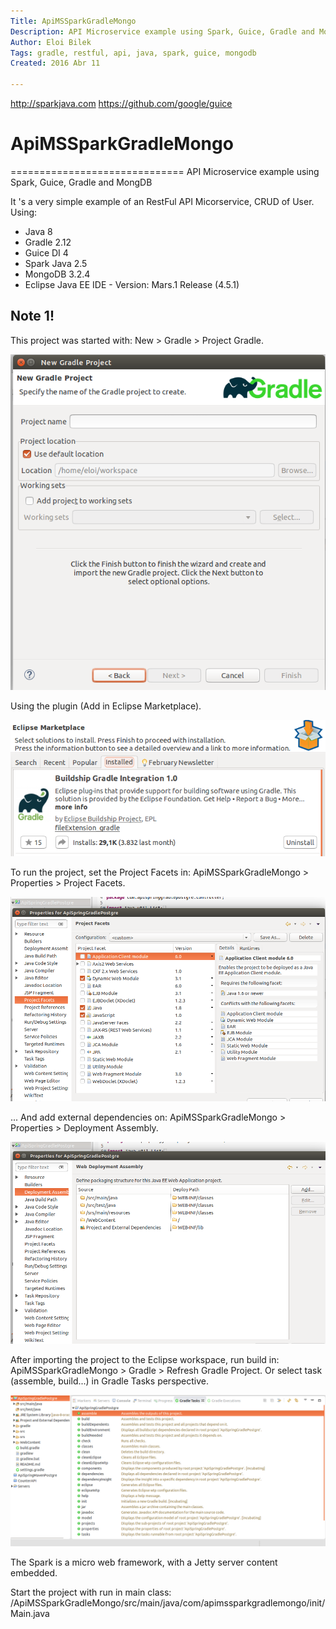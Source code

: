 ```yaml
---
Title: ApiMSSparkGradleMongo
Description: API Microservice example using Spark, Guice, Gradle and MongDB
Author: Eloi Bilek
Tags: gradle, restful, api, java, spark, guice, mongodb
Created: 2016 Abr 11

---
```


http://sparkjava.com
https://github.com/google/guice


# ApiMSSparkGradleMongo
==============================
API Microservice example using Spark, Guice, Gradle and MongDB

It 's a very simple example of an RestFul API Micorservice, CRUD of User.
Using:
* Java 8
* Gradle 2.12
* Guice DI 4
* Spark Java 2.5
* MongoDB 3.2.4
* Eclipse Java EE IDE - Version: Mars.1 Release (4.5.1)

## Note 1!
This project was started with: New > Gradle > Project Gradle.

![init project](https://github.com/EloiBilek/eloibilek.github.io/raw/master/SGP/init_project.png)

Using the plugin (Add in Eclipse Marketplace). 

![gradle plugin](https://github.com/EloiBilek/eloibilek.github.io/raw/master/SGP/gradle_plugin.png)

To run the project, set the Project Facets in: ApiMSSparkGradleMongo > Properties > Project Facets.

![facets](https://github.com/EloiBilek/eloibilek.github.io/raw/master/SGP/facets.png)

... And add external dependencies on: ApiMSSparkGradleMongo > Properties > Deployment Assembly.

![facets](https://github.com/EloiBilek/eloibilek.github.io/raw/master/SGP/properties_deployment.png)

After importing the project to the Eclipse workspace, run build in: ApiMSSparkGradleMongo > Gradle > Refresh Gradle Project.
Or select task (assemble, build...) in Gradle Tasks perspective.

![gradle tasks](https://github.com/EloiBilek/eloibilek.github.io/raw/master/SGP/gradle_tasks.png)

The Spark is a micro web framework, with a Jetty server content embedded.

Start the project with run in main class: /ApiMSSparkGradleMongo/src/main/java/com/apimssparkgradlemongo/init/Main.java
